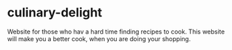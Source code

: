 # culinary-delight
Website for those who hav a hard time finding recipes to cook. This website will make you a better cook, when you are doing your shopping.
